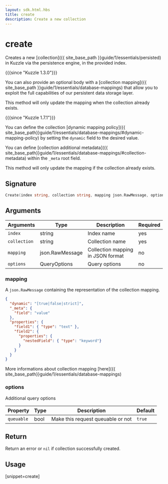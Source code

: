 ```yaml
---
layout: sdk.html.hbs
title: create
description: Create a new collection
---
```


# create

Creates a new [collection]({{ site_base_path }}guide/1/essentials/persisted) in Kuzzle via the persistence engine, in the provided index.

{{{since "Kuzzle 1.3.0"}}}

You can also provide an optional body with a [collection mapping]({{ site_base_path }}guide/1/essentials/database-mappings) that allow you to exploit the full capabilities of our persistent data storage layer.

This method will only update the mapping when the collection already exists.

{{{since "Kuzzle 1.7.1"}}}

You can define the collection [dynamic mapping policy]({{ site_base_path}}guide/1/essentials/database-mappings/#dynamic-mapping-policy) by setting the `dynamic` field to the desired value.

You can define [collection additional metadata]({{ site_base_path}}guide/1/essentials/database-mappings/#collection-metadata) within the `_meta` root field.

This method will only update the mapping if the collection already exists.

## Signature

```go
Create(index string, collection string, mapping json.RawMessage, options types.QueryOptions) error
```

## Arguments

| Arguments    | Type    | Description | Required
|--------------|---------|-------------|----------
| ``index`` | string | Index name    | yes  |
| ``collection`` | string | Collection name    | yes  |
| ``mapping`` | json.RawMessage | Collection mapping in JSON format  | no  |
| `options` | QueryOptions | Query options | no       |

### mapping

A `json.RawMessage` containing the representation of the collection mapping.  

```json
{
  "dynamic": "[true|false|strict]",
  "_meta": {
    "field": "value"
  },
  "properties": {
    "field1": { "type": "text" },
    "field2": {
      "properties": {
        "nestedField": { "type": "keyword"}
      }
    }
  }
}
```

More informations about collection mapping [here]({{ site_base_path}}guide/1/essentials/database-mappings)

### options

Additional query options

| Property   | Type    | Description                       | Default |
| ---------- | ------- | --------------------------------- | ------- |
| `queuable` | bool | Make this request queuable or not | `true`  |

## Return

Return an error or `nil` if collection successfully created.

## Usage

[snippet=create]
